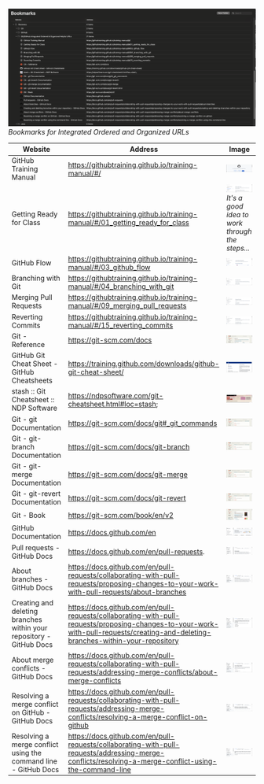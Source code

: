 ![](Images/BookmarksWebsiteAndAddress.png)
*Bookmarks for Integrated Ordered and Organized URLs*



| Website | Address | Image |
| -       | -       | -     |
| GitHub Training Manual     | https://githubtraining.github.io/training-manual/#/                            | ![](Images/GitHubTrainingManual.png) |
| Getting Ready for Class    | https://githubtraining.github.io/training-manual/#/01_getting_ready_for_class  | ![](Images/GitHubTrainingManual-GettingReadyForClass.png) *It's a good idea to work through the steps...* |
| GitHub Flow                | https://githubtraining.github.io/training-manual/#/03_github_flow              | ![](Images/GitHubTrainingManual-UnderstandingGitHubFlow.png) |
| Branching with Git         | https://githubtraining.github.io/training-manual/#/04_branching_with_git       | ![](Images/GitHubTrainingManual-BranchingGit.png)            |
| Merging Pull Requests      | https://githubtraining.github.io/training-manual/#/09_merging_pull_requests    | ![](Images/GitHubTrainingManual-MergingPullRequests.png)     |
| Reverting Commits          | https://githubtraining.github.io/training-manual/#/15_reverting_commits        | ![](Images/GitHubTrainingManual-RevertingCommits.png)        |
| Git - Reference                             | https://git-scm.com/docs                                      | ![](Images/GitReference.png)         |
| GitHub Git Cheat Sheet - GitHub Cheatsheets | https://training.github.com/downloads/github-git-cheat-sheet/ | ![](Images/GitCheatSheet-GitHub.png) |
| stash :: Git Cheatsheet :: NDP Software     | https://ndpsoftware.com/git-cheatsheet.html#loc=stash;        | ![](Images/GitCheatSheet-NDP.png)    |
| Git - git Documentation        | https://git-scm.com/docs/git#_git_commands | ![](Images/git.png)                     |
| Git - git-branch Documentation | https://git-scm.com/docs/git-branch        | ![](Images/git-branch.png)              |
| Git - git-merge Documentation  | https://git-scm.com/docs/git-merge         | ![](Images/git-merge.png)               |
| Git - git-revert Documentation | https://git-scm.com/docs/git-revert        | ![](Images/git-revert.png)              |
| Git - Book                     | https://git-scm.com/book/en/v2             | ![](Images/GitBook.png)                 |
| GitHub Documentation           | https://docs.github.com/en                 | ![](Images/GitHubDocs.png)              |
| Pull requests - GitHub Docs    | https://docs.github.com/en/pull-requests.  | ![](Images/GitHubDocs-PullRequests.png) |
| About branches - GitHub Docs   | https://docs.github.com/en/pull-requests/collaborating-with-pull-requests/proposing-changes-to-your-work-with-pull-requests/about-branches | ![](Images/GitHubDocs-Branches.png) |
| Creating and deleting branches within your repository - GitHub Docs | https://docs.github.com/en/pull-requests/collaborating-with-pull-requests/proposing-changes-to-your-work-with-pull-requests/creating-and-deleting-branches-within-your-repository | ![](Images/GitHubDocs-CreatingAndDeletingBranches.png) |
| About merge conflicts - GitHub Docs                                 | https://docs.github.com/en/pull-requests/collaborating-with-pull-requests/addressing-merge-conflicts/about-merge-conflicts | ![](Images/GitHubDocs-MergeConflicts.png) |
| Resolving a merge conflict on GitHub - GitHub Docs                  | https://docs.github.com/en/pull-requests/collaborating-with-pull-requests/addressing-merge-conflicts/resolving-a-merge-conflict-on-github | ![](Images/GitHubDocs-MergeConflictResolution.png) |
| Resolving a merge conflict using the command line - GitHub Docs     | https://docs.github.com/en/pull-requests/collaborating-with-pull-requests/addressing-merge-conflicts/resolving-a-merge-conflict-using-the-command-line | ![](Images/GitHubDocs-MergeConflictResolutionCommandLine.png) |

